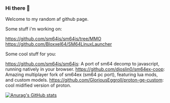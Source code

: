 ### Hi there 👋

Welcome to my random af github page.

Some stuff i'm working on:

https://github.com/sm64js/sm64js/tree/MMO
https://github.com/Bloxxel64/SM64LinuxLauncher

Some cool stuff for you:

https://github.com/sm64js/sm64js: A port of sm64 decomp to javascript, running natively in your browser.
https://github.com/djoslin0/sm64ex-coop: Amazing multiplayer fork of sm64ex (sm64 pc port), featuring lua mods, and custom models.
https://github.com/GloriousEggroll/proton-ge-custom: cool midified version of proton.

[![Anurag's GitHub stats](https://github-readme-stats.vercel.app/api?username=bloxxel64)](https://github.com/anuraghazra/github-readme-stats)

<!--
**Bloxxel64/bloxxel64** is a ✨ _special_ ✨ repository because its `README.md` (this file) appears on your GitHub profile.

Here are some ideas to get you started:

- 🔭 I’m currently working on ...
- 🌱 I’m currently learning ...
- 👯 I’m looking to collaborate on ...
- 🤔 I’m looking for help with ...
- 💬 Ask me about ...
- 📫 How to reach me: ...
- 😄 Pronouns: ...
- ⚡ Fun fact: ...
-->
